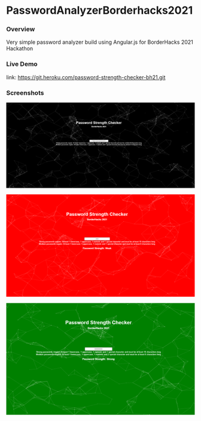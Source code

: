# PasswordAnalyzerBorderhacks2021

### Overview 
Very simple password analyzer build using Angular.js for BorderHacks 2021 Hackathon

### Live Demo
link: https://git.heroku.com/password-strength-checker-bh21.git

### Screenshots
![Welcome Screen](./screenshots/screenshot_1.png)

![Weak Password Screen](./screenshots/screenshot_2.png)

![Strong Password Screen](./screenshots/screenshot_3.png)
